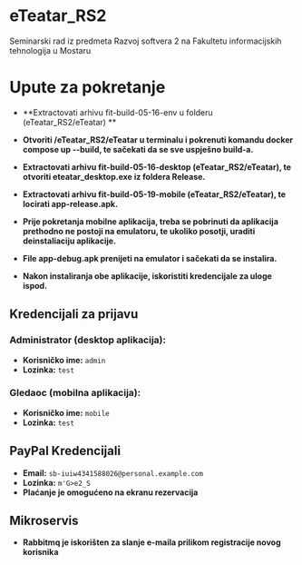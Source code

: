 # eTeatar_RS2
Seminarski rad iz predmeta Razvoj softvera 2 na Fakultetu informacijskih tehnologija u Mostaru

# Upute za pokretanje
- **Extractovati arhivu fit-build-05-16-env u folderu (eTeatar_RS2/eTeatar) **
- **Otvoriti /eTeatar_RS2/eTeatar u terminalu i pokrenuti komandu docker compose up --build, te sačekati da se sve uspješno build-a.**
- **Extractovati arhivu fit-build-05-16-desktop (eTeatar_RS2/eTeatar), te otvoriti eteatar_desktop.exe iz foldera Release.**
- **Extractovati arhivu fit-build-05-19-mobile (eTeatar_RS2/eTeatar), te locirati app-release.apk.**
- **Prije pokretanja mobilne aplikacija, treba se pobrinuti da aplikacija prethodno ne postoji na emulatoru, te ukoliko posotji, uraditi deinstaliaciju aplikacije.**
- **File app-debug.apk prenijeti na emulator i sačekati da se instalira.**
  
- **Nakon instaliranja obe aplikacije, iskoristiti kredencijale za uloge ispod.**
  
## Kredencijali za prijavu

### Administrator (desktop aplikacija):
- **Korisničko ime:** `admin`
- **Lozinka:** `test`

### Gledaoc (mobilna aplikacija):
- **Korisničko ime:** `mobile`
- **Lozinka:** `test`

## PayPal Kredencijali
- **Email:** `sb-iuiw4341588026@personal.example.com`
- **Lozinka:** `m'G>e2_S`
- **Plaćanje je omogućeno na ekranu rezervacija**

## Mikroservis
- **Rabbitmq je iskorišten za slanje e-maila prilikom registracije novog korisnika** 
  
